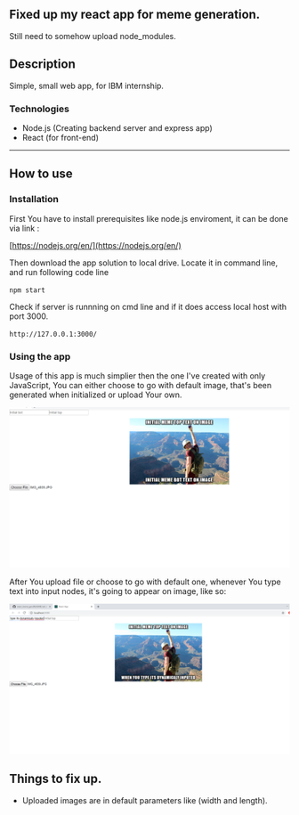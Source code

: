 ## Fixed up my react app for meme generation.
Still need to somehow upload node_modules.

## Description
Simple, small web app, for IBM internship.

### Technologies 

- Node.js (Creating backend server and express app)
- React (for front-end)

---
## How to use



### Installation
First You have to install prerequisites like node.js enviroment, it can be done via link :

[https://nodejs.org/en/](https://nodejs.org/en/)

Then download the app solution to local drive.
Locate it in command line, and run following code line 

`npm start `

Check if server is runnning on cmd line and if it does access local host with port 3000.

`http://127.0.0.1:3000/`

### Using the app

Usage of this app is much simplier then the one I've created with only JavaScript,
You can either choose to go with default image, that's been generated when initialized or upload Your own.

![test1](test1.png)

After You upload file or choose to go with default one, whenever You type text into input nodes,
it's going to appear on image, like so:

![test2](test2.png)

  
## Things to fix up.

- Uploaded images are in default parameters like (width and length).



